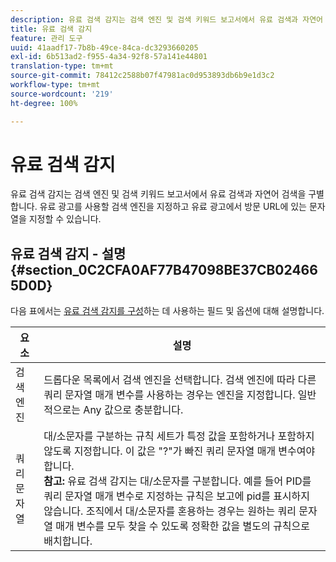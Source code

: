 ```yaml
---
description: 유료 검색 감지는 검색 엔진 및 검색 키워드 보고서에서 유료 검색과 자연어 검색을 구별합니다. 유료 광고를 사용할 검색 엔진을 지정하고 유료 광고에서 방문 URL에 있는 문자열을 지정할 수 있습니다.
title: 유료 검색 감지
feature: 관리 도구
uuid: 41aadf17-7b8b-49ce-84ca-dc3293660205
exl-id: 6b513ad2-f955-4a34-92f8-57a141e44801
translation-type: tm+mt
source-git-commit: 78412c2588b07f47981ac0d953893db6b9e1d3c2
workflow-type: tm+mt
source-wordcount: '219'
ht-degree: 100%

---
```


# 유료 검색 감지

유료 검색 감지는 검색 엔진 및 검색 키워드 보고서에서 유료 검색과 자연어 검색을 구별합니다. 유료 광고를 사용할 검색 엔진을 지정하고 유료 광고에서 방문 URL에 있는 문자열을 지정할 수 있습니다.

## 유료 검색 감지 - 설명 {#section_0C2CFA0AF77B47098BE37CB024665D0D}

다음 표에서는 [유료 검색 감지를 구성](/help/admin/admin/paid-search-detection/t-paid-search-detection.md)하는 데 사용하는 필드 및 옵션에 대해 설명합니다.

| 요소 | 설명 |
|--- |--- |
| 검색 엔진 | 드롭다운 목록에서 검색 엔진을 선택합니다. 검색 엔진에 따라 다른 쿼리 문자열 매개 변수를 사용하는 경우는 엔진을 지정합니다. 일반적으로는 Any 값으로 충분합니다. |
| 쿼리 문자열 | 대/소문자를 구분하는 규칙 세트가 특정 값을 포함하거나 포함하지 않도록 지정합니다. 이 값은 &quot;?&quot;가 빠진 쿼리 문자열 매개 변수여야 합니다. <br>**참고:** 유료 검색 감지는 대/소문자를 구분합니다. 예를 들어 PID를 쿼리 문자열 매개 변수로 지정하는 규칙은 보고에 pid를 표시하지 않습니다. 조직에서 대/소문자를 혼용하는 경우는 원하는 쿼리 문자열 매개 변수를 모두 찾을 수 있도록 정확한 값을 별도의 규칙으로 배치합니다.</br> |
